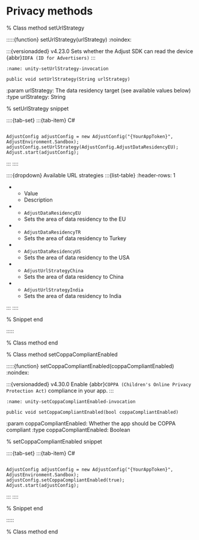 # Privacy methods

% Class method setUrlStrategy

:::::{function} setUrlStrategy(urlStrategy)
:noindex:

:::{versionadded} v4.23.0
Sets whether the Adjust SDK can read the device {abbr}`IDFA (ID for Advertisers)`
:::

```{code-block} cs
:name: unity-setUrlStrategy-invocation

public void setUrlStrategy(String urlStrategy)
```

:param urlStrategy: The data residency target (see available values below)
:type urlStrategy: String

% setUrlStrategy snippet

::::{tab-set}
:::{tab-item} C#
```{code-block} cs

AdjustConfig adjustConfig = new AdjustConfig("{YourAppToken}", AdjustEnvironment.Sandbox);
adjustConfig.setUrlStrategy(AdjustConfig.AdjustDataResidencyEU);
Adjust.start(adjustConfig);
```
:::
::::

::::{dropdown} Available URL strategies
:::{list-table}
:header-rows: 1

* - Value
   - Description
* - `AdjustDataResidencyEU`
   - Sets the area of data residency to the EU
* - `AdjustDataResidencyTR`
   - Sets the area of data residency to Turkey
* - `AdjustDataResidencyUS`
   - Sets the area of data residency to the USA
* - `AdjustUrlStrategyChina`
   - Sets the area of data residency to China
* - `AdjustUrlStrategyIndia`
   - Sets the area of data residency to India

:::
::::

% Snippet end

:::::

% Class method end

% Class method setCoppaCompliantEnabled

:::::{function} setCoppaCompliantEnabled(coppaCompliantEnabled)
:noindex:

:::{versionadded} v4.30.0
Enable {abbr}`COPPA (Children's Online Privacy Protection Act)` compliance in your app.
:::

```{code-block} cs
:name: unity-setCoppaCompliantEnabled-invocation

public void setCoppaCompliantEnabled(bool coppaCompliantEnabled)
```

:param coppaCompliantEnabled: Whether the app should be COPPA compliant
:type coppaCompliantEnabled: Boolean

% setCoppaCompliantEnabled snippet

::::{tab-set}
:::{tab-item} C#
```{code-block} cs

AdjustConfig adjustConfig = new AdjustConfig("{YourAppToken}", AdjustEnvironment.Sandbox);
adjustConfig.setCoppaCompliantEnabled(true);
Adjust.start(adjustConfig);
```
:::
::::

% Snippet end

:::::

% Class method end
